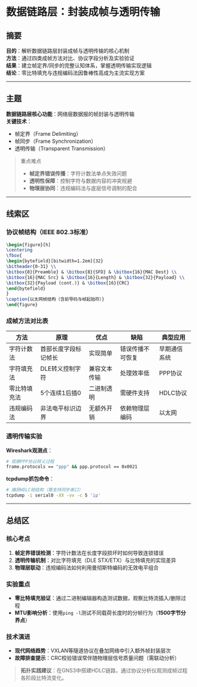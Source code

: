 # 数据链路层：封装成帧与透明传输

## 摘要  
**目的**：解析数据链路层封装成帧与透明传输的核心机制  
**方法**：通过四类成帧方法对比、协议字段分析及实验验证  
**结果**：建立帧定界/同步的完整认知体系，掌握透明传输实现逻辑  
**结论**：零比特填充与违规编码法因鲁棒性高成为主流实现方案  

---

## 主题  
**数据链路层核心功能**：网络层数据报的帧封装与透明传输  
**关键技术**：  
- 帧定界（Frame Delimiting）  
- 帧同步（Frame Synchronization）  
- 透明传输（Transparent Transmission）  

> 重点难点  
> - **帧定界错误传播**：字符计数法单点失效问题  
> - **透明性保障**：控制字符与数据内容的冲突规避  
> - **物理层协同**：违规编码法与底层信号调制的配合  

---

## 线索区  

### 协议帧结构（IEEE 802.3标准）  
```latex
\begin{figure}[h]
\centering
\fbox{
\begin{bytefield}[bitwidth=1.2em]{32}
\bitheader{0-31} \\
\bitbox{8}{Preamble} & \bitbox{8}{SFD} & \bitbox{16}{MAC Dest} \\
\bitbox{16}{MAC Src} & \bitbox{16}{Length} & \bitbox{32}{Payload} \\
\bitbox{32}{Payload (cont.)} & \bitbox{16}{CRC}
\end{bytefield}
}
\caption{以太网帧结构（含前导码与帧起始符）}
\end{figure}
```

### 成帧方法对比表  
| 方法            | 原理                          | 优点          | 缺陷                  | 典型应用       |
|-----------------|-----------------------------|---------------|----------------------|----------------|
| 字符计数法       | 首部长度字段标记帧长         | 实现简单       | 错误传播不可恢复       | 早期通信系统    |
| 字符填充法       | DLE转义控制字符              | 兼容文本传输   | 处理效率低            | PPP协议        |
| 零比特填充法     | 5个连续1后插0               | 二进制透明     | 需硬件支持            | HDLC协议       |
| 违规编码法       | 非法电平标识边界             | 无额外开销     | 依赖物理层编码         | 以太网         |

### 透明传输实验  
**Wireshark观测点**：  
```bash
# 观察PPP协议转义过程
frame.protocols == "ppp" && ppp.protocol == 0x0021
```

**tcpdump抓包命令**：  
```bash
# 捕获HDLC帧结构（需支持同步串口）
tcpdump -i serial0 -XX -vv -c 5 'ip'
```

---

## 总结区  

### 核心考点  
1. **帧定界错误检测**：字符计数法在长度字段损坏时如何导致连锁错误  
2. **透明传输机制**：对比字符填充（DLE STX/ETX）与比特填充的实现差异  
3. **物理层联动**：违规编码法如何利用曼彻斯特编码的无效电平组合  

### 实验重点  
- **零比特填充验证**：通过二进制编辑器构造测试数据，观察比特流插入/删除过程  
- **MTU影响分析**：使用`ping -l`测试不同载荷长度时的分帧行为（**1500字节分界点**）  

### 技术演进  
- **现代网络趋势**：VXLAN等隧道协议在叠加网络中引入额外帧封装层次  
- **故障排查提示**：CRC校验错误常伴随物理层信号质量问题（需联动分析）  

> **拓扑实践建议**：在GNS3中搭建HDLC链路，通过协议分析仪观测成帧过程各阶段比特流变化。
